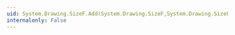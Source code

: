 ```yaml
---
uid: System.Drawing.SizeF.Add(System.Drawing.SizeF,System.Drawing.SizeF)
internalonly: False
---
```

